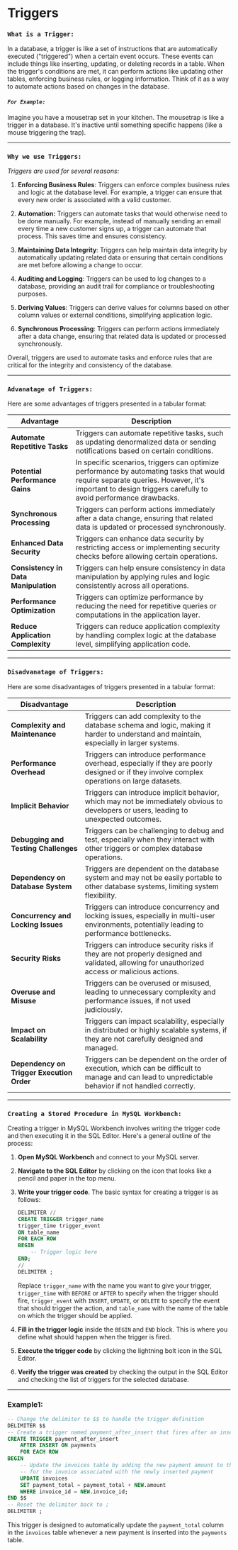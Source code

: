 # Triggers
### `What is a Trigger:`
In a database, a trigger is like a set of instructions that are automatically executed ("triggered") when a certain event occurs. These events can include things like inserting, updating, or deleting records in a table. When the trigger's conditions are met, it can perform actions like updating other tables, enforcing business rules, or logging information. Think of it as a way to automate actions based on changes in the database.

#### *`For Example:`*
Imagine you have a mousetrap set in your kitchen. The mousetrap is like a trigger in a database. It's inactive until something specific happens (like a mouse triggering the trap).

---
### `Why we use Triggers:`
*Triggers are used for several reasons:*

1. **Enforcing Business Rules**: Triggers can enforce complex business rules and logic at the database level. For example, a trigger can ensure that every new order is associated with a valid customer.

2. **Automation:** Triggers can automate tasks that would otherwise need to be done manually.  For example, instead of manually sending an email every time a new customer signs up, a trigger can automate that process. This saves time and ensures consistency.

3. **Maintaining Data Integrity**: Triggers can help maintain data integrity by automatically updating related data or ensuring that certain conditions are met before allowing a change to occur.

4. **Auditing and Logging**: Triggers can be used to log changes to a database, providing an audit trail for compliance or troubleshooting purposes.

5. **Deriving Values**: Triggers can derive values for columns based on other column values or external conditions, simplifying application logic.

6. **Synchronous Processing**: Triggers can perform actions immediately after a data change, ensuring that related data is updated or processed synchronously.

Overall, triggers are used to automate tasks and enforce rules that are critical for the integrity and consistency of the database.

---

### `Advanatage of Triggers:`
Here are some advantages of triggers presented in a tabular format:

| **Advantage**                                 | **Description**                                                                                                                                                  |
|-------------------------------------------|--------------------------------------------------------------------------------------------------------------------------------------------------------------|
| **Automate Repetitive Tasks**             | Triggers can automate repetitive tasks, such as updating denormalized data or sending notifications based on certain conditions.                          |
| **Potential Performance Gains**               | In specific scenarios, triggers can optimize performance by automating tasks that would require separate queries. However, it's important to design triggers carefully to avoid performance drawbacks.                     |
| **Synchronous Processing**                | Triggers can perform actions immediately after a data change, ensuring that related data is updated or processed synchronously.                            |
| **Enhanced Data Security**                | Triggers can enhance data security by restricting access or implementing security checks before allowing certain operations.                                |
| **Consistency in Data Manipulation**      | Triggers can help ensure consistency in data manipulation by applying rules and logic consistently across all operations.                                  |
| **Performance Optimization**              | Triggers can optimize performance by reducing the need for repetitive queries or computations in the application layer.                                   |
| **Reduce Application Complexity**         | Triggers can reduce application complexity by handling complex logic at the database level, simplifying application code.                                   |

---
### `Disadvanatage of Triggers:`
Here are some disadvantages of triggers presented in a tabular format:

| **Disadvantage**                              | **Description**                                                                                                                                                  |
|-------------------------------------------|--------------------------------------------------------------------------------------------------------------------------------------------------------------|
| **Complexity and Maintenance**            | Triggers can add complexity to the database schema and logic, making it harder to understand and maintain, especially in larger systems.                     |
| **Performance Overhead**                 | Triggers can introduce performance overhead, especially if they are poorly designed or if they involve complex operations on large datasets.                |
| **Implicit Behavior**                     | Triggers can introduce implicit behavior, which may not be immediately obvious to developers or users, leading to unexpected outcomes.                       |
| **Debugging and Testing Challenges**      | Triggers can be challenging to debug and test, especially when they interact with other triggers or complex database operations.                            |
| **Dependency on Database System**         | Triggers are dependent on the database system and may not be easily portable to other database systems, limiting system flexibility.                        |
| **Concurrency and Locking Issues**        | Triggers can introduce concurrency and locking issues, especially in multi-user environments, potentially leading to performance bottlenecks.              |
| **Security Risks**                        | Triggers can introduce security risks if they are not properly designed and validated, allowing for unauthorized access or malicious actions.              |
| **Overuse and Misuse**                    | Triggers can be overused or misused, leading to unnecessary complexity and performance issues, if not used judiciously.                                    |
| **Impact on Scalability**                 | Triggers can impact scalability, especially in distributed or highly scalable systems, if they are not carefully designed and managed.                      |
| **Dependency on Trigger Execution Order** | Triggers can be dependent on the order of execution, which can be difficult to manage and can lead to unpredictable behavior if not handled correctly.   |

---

### `Creating a Stored Procedure in MySQL Workbench:`
Creating a trigger in MySQL Workbench involves writing the trigger code and then executing it in the SQL Editor. Here's a general outline of the process:

1. **Open MySQL Workbench** and connect to your MySQL server.

2. **Navigate to the SQL Editor** by clicking on the icon that looks like a pencil and paper in the top menu.

3. **Write your trigger code**. The basic syntax for creating a trigger is as follows:

   ```sql
   DELIMITER //
   CREATE TRIGGER trigger_name
   trigger_time trigger_event
   ON table_name
   FOR EACH ROW
   BEGIN
       -- Trigger logic here
   END;
   //
   DELIMITER ;
   ```

   Replace `trigger_name` with the name you want to give your trigger, `trigger_time` with `BEFORE` or `AFTER` to specify when the trigger should fire, `trigger_event` with `INSERT`, `UPDATE`, or `DELETE` to specify the event that should trigger the action, and `table_name` with the name of the table on which the trigger should be applied.

4. **Fill in the trigger logic** inside the `BEGIN` and `END` block. This is where you define what should happen when the trigger is fired.

5. **Execute the trigger code** by clicking the lightning bolt icon in the SQL Editor.

6. **Verify the trigger was created** by checking the output in the SQL Editor and checking the list of triggers for the selected database.

---

### Example1:

```sql
-- Change the delimiter to $$ to handle the trigger definition
DELIMITER $$
-- Create a trigger named payment_after_insert that fires after an insertion into the payments table
CREATE TRIGGER payment_after_insert
    AFTER INSERT ON payments
    FOR EACH ROW
BEGIN
    -- Update the invoices table by adding the new payment amount to the payment_total column
    -- for the invoice associated with the newly inserted payment
    UPDATE invoices
    SET payment_total = payment_total + NEW.amount
    WHERE invoice_id = NEW.invoice_id;
END $$
-- Reset the delimiter back to ;
DELIMITER ;
```

This trigger is designed to automatically update the `payment_total` column in the `invoices` table whenever a new payment is inserted into the `payments` table.
